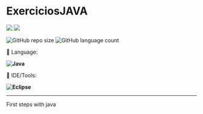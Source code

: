 # ExerciciosJAVA

<p align="left">

  <a href="https://www.linkedin.com/in/vitor-dietrich-69a3a8194/" alt="Linkedin">
  <img src="https://img.shields.io/badge/-Linkedin-0e76a8?style=flat-square&logo=Linkedin&logoColor=white&link=" /></a>

  <a href="https://www.instagram.com/vitor_dietrich/" alt="Instagram">
  <img src="https://img.shields.io/badge/-Instagram-DF0174?style=flat-square&labelColor=DF0174&logo=instagram&logoColor=white&link="/></a>
</p>  

![GitHub repo size](https://img.shields.io/github/repo-size/VitorDietrich-Coder/ExerciciosJAVA?style=for-the-badge)
![GitHub language count](https://img.shields.io/github/languages/count/VitorDietrich-Coder/ExerciciosJAVA?style=for-the-badge)


<p align="left">
  🦄 Language: <strong> 
  
  ![Java](https://img.shields.io/badge/Java-ED8B00?style=for-the-badge&logo=java&logoColor=white) 
  </strong>
</p>

<p align="left">
  💼 IDE/Tools: <strong>
  
   ![Eclipse](https://img.shields.io/badge/Eclipse-2C2255?style=for-the-badge&logo=eclipse&logoColor=white)
  
  </strong>
</p>
<hr>
First steps with java
